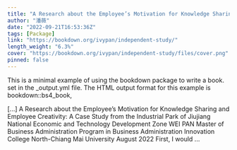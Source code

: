 ```yaml
---
title: "A Research about the Employee’s Motivation for Knowledge Sharing and Employee Creativity"
author: "潘薇"
date: "2022-09-21T16:53:36Z"
tags: [Package]
link: "https://bookdown.org/ivypan/independent-study/"
length_weight: "6.3%"
cover: "https://bookdown.org/ivypan/independent-study/files/cover.png"
pinned: false
---
```


<p>This is a minimal example of using the bookdown package to write a book.
set in the _output.yml file.
The HTML output format for this example is bookdown::bs4_book,</p> [...] A Research about the Employee’s Motivation for Knowledge Sharing and Employee Creativity:
A Case Study from the Industrial Park of Jiujiang National Economic and Technology Development Zone WEI PAN Master of Business Administration Program
in Business Administration Innovation College North-Chiang Mai University August 2022 First, I would ...
